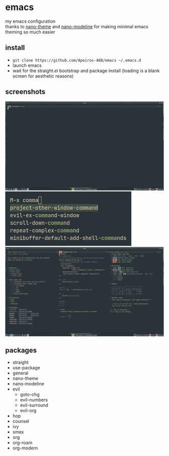 # emacs

my emacs configuration  
thanks to [nano-theme](https://github.com/rougier/nano-theme) and [nano-modeline](https://github.com/rougier/nano-modeline) for making minimal emacs theming so much easier

## install

- `git clone https://github.com/Apeiros-46B/emacs ~/.emacs.d`
- launch emacs
- wait for the straight.el bootstrap and package install (loading is a blank screen for aesthetic reasons)

## screenshots

![start](assets/start.png)
![ivy](assets/ivy.png)
![org](assets/org.png)

## packages

- straight
- use-package
- general
- nano-theme
- nano-modeline
- evil
  - goto-chg
  - evil-numbers
  - evil-surround
  - evil-org
- hop
- counsel
- ivy
- smex
- org
- org-roam
- org-modern
